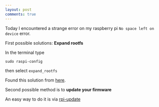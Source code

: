 ```yaml
---
layout: post
comments: true
---
```


Today I encountered a strange error on my raspberry pi `No space left on device` error.

First possible solutions: **Expand rootfs**

In the terminal type

    sudo raspi-config

then select `expand_rootfs`

Found this solution from [here](http://www.raspberrypi.org/phpBB3/viewtopic.php?t=9210&p=118240).

Second possible method is to **update your firmware**

An easy way to do it is via [rpi-update](https://github.com/Hexxeh/rpi-update)
